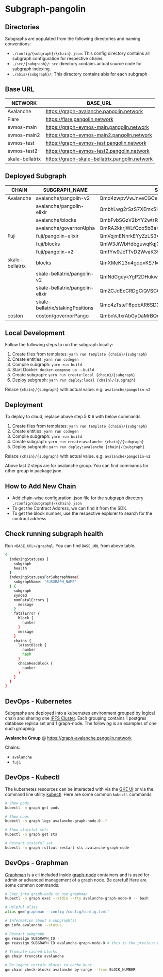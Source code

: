 # Subgraph-pangolin

## Directories

Subgraphs are populated from the following directories and naming conventions:

- `./config/{subgraph}/{chain}.json`: This config directory contains all subgraph configuration for respective chains.
- `./src/{subgraph}/`: `src` directory contains actual source code for subgraph indexing.
- `./abis/{subgraph}/`: This directory contains abis for each subgraph

## Base URL

| NETWORK         | BASE_URL                                       |
| --------------- | ---------------------------------------------- |
| Avalanche       | https://graph-avalanche.pangolin.network       |
| Flare           | https://flare.pangolin.network                 |
| evmos-main      | https://graph-evmos-main.pangolin.network      |
| evmos-main2     | https://graph-evmos-main2.pangolin.network     |
| evmos-test      | https://graph-evmos-test.pangolin.network      |
| evmos-test2     | https://graph-evmos-test2.pangolin.network     |
| skale-bellatrix | https://graph-skale-bellatrix.pangolin.network |

## Deployed Subgraph

| CHAIN           | SUBGRAPH_NAME                    | SUBGRAPH_ID                                    |
| --------------- | -------------------------------- | ---------------------------------------------- |
| Avalanche       | avalanche/pangolin-v2            | Qmd4zwpvVwJnveCGCeryhNyHzuvZ4TdUbMgDbc8VTv8fj9 |
|                 | avalanche/pangolin-elixir        | QmbhLwg2rSzS7XEmx5HDFCmesPg3p4Not1VR9biiWprBan |
|                 | avalanche/blocks                 | QmbFvbSGzV2bYY2wtrRtXMebshcMfMaJM8y5outPbPdUtr |
|                 | avalanche/governorAlpha          | QmRA2kkrjWLfQco5bBaKJvNkfzkB6q1BJFDnWUaFR4bq5P |
| Fuji            | fuji/pangolin-elixir             | QmVqjmENnrkEYyZzLS34v1uTfEyM1Emkxvd68V7qVcgdon |
|                 | fuji/blocks                      | QmW3JiWbHdbguwqKqjGX48hrokWd45dihSvLwa9juo8EpX |
|                 | fuji/pangolin-v2                 | QmfYw9JcTTvD2WveK39sTR7iiocmS9cmtBPGavRcFn3oWR |
| skale-bellatrix | blocks                           | QmXMeK13n4gqqvKS7Mi1RiU8rm92LWjLwcFkqJMNKMifXx |
|                 | skale-bellatrix/pangolin-v2      | QmNdGgeykYgP2DHukwdC2j3Eqh5PKpZ7MTTXEVnmDiegWy |
|                 | skale-bellatrix/pangolin-elixir  | QmZCJdEcCRDgCiQVSCCCTGr8MGAnms1889Zq1Br2eEmvi5 |
|                 | skale-bellatrix/stakingPositions | Qmc4zTsteT6pobAR6SD3qajJiPXz5SDiPm9wWRcJk2J7ua |
| coston          | coston/governorPango             | QmboVJtxrAbGyDaMrBQqLNxAhYrHG9Z96BV8T4arY8FTSt |

## Local Development

Follow the following steps to run the subgraph locally:

1. Create files from templates: `yarn run template {chain}/{subgraph}`
2. Create entities: `yarn run codegen`
3. Compile subgraph: `yarn run build`
4. Start Docker: `docker-compose up --build`
5. Create subgraph: `yarn run create:local {chain}/{subgraph}`
6. Deploy subgraph: `yarn run deploy:local {chain}/{subgraph}`

Relace `{chain}/{subgraph}` with actual value. e.g. `avalanche/pangolin-v2`

## Deployment

To deploy to cloud, replace above step 5 & 6 with below commands.

1. Create files from templates: `yarn run template {chain}/{subgraph}`
2. Create entities: `yarn run codegen`
3. Compile subgraph: `yarn run build`
4. Create subgraph: `yarn run create:avalanche {chain}/{subgraph}`
5. Deploy subgraph: `yarn run deploy:avalanche {chain}/{subgraph}`

Relace `{chain}/{subgraph}` with actual value. e.g. `avalanche/pangolin-v2`

Above last 2 steps are for avalanche group. You can find commands for other group in package.json.

## How to Add New Chain

- Add chain-wise configuration .json file for the subgraph directory `./config/{subgraph}/{chain}.json`
- To get the Contract Address, we can find it from the SDK.
- To get the block number, use the respective explorer to search for the contract address.

## Check running subgraph health

Run `<BASE_URL>/graphql`. You can find `BASE_URL` from above table.

```bash
{
  indexingStatuses {
    subgraph
    health
  }
  indexingStatusesForSubgraphName(
    subgraphName: "SUBGRAPH_NAME"
  ) {
    subgraph
    synced
    nonFatalErrors {
      message
    }
    fatalError {
      block {
        number
      }
      message
    }
    chains {
      latestBlock {
        number
        hash
      }
      chainHeadBlock {
        number
      }
    }
  }
}
```

## DevOps - Kubernetes

Subgraphs are deployed into a kubernetes environment grouped by logical chain and sharing one
[IPFS Cluster](https://ipfscluster.io). Each grouping contains 1 postgres database replica set and 1 graph-node.
The following is an examples of one such grouping:

**Avalanche Group** @ https://graph-avalanche.pangolin.network

Chains:

- `avalanche`
- `fuji`

## DevOps - Kubectl

The kubernetes resources can be interacted with via the [GKE UI](https://console.cloud.google.com/kubernetes/workload/overview?project=pango-prod)
or via the command line utility [kubectl](https://kubernetes.io/docs/reference/kubectl). Here are some common `kubectl` commands:

```bash
# Show pods
kubectl -n graph get pods

# Show Logs
kubectl -n graph logs avalanche-graph-node-0 -f

# Show stateful sets
kubectl -n graph get sts

# Restart stateful set
kubectl -n graph rollout restart sts avalanche-graph-node
```

## DevOps - Graphman

[Graphman](https://github.com/graphprotocol/graph-node/blob/master/docs/graphman.md) is a cli included inside
[graph-node](https://github.com/graphprotocol/graph-node) containers and is used for admin or advanced management of a
graph node. Be careful! Here are some common commands:

```bash
# Exec into graph-node to use graphman
kubectl -n graph exec --stdin --tty avalanche-graph-node-0 -- bash

# Helpful alias
alias gm='graphman --config /config/config.toml'

# Information about a subgraph(s)
gm info avalanche --status

# Restart subgraph
gm reassign SUBGRAPH_ID -
gm reassign SUBGRAPH_ID avalanche-graph-node-0 # this is the previous node_id before it was reassigned to '-'

# Truncate cached blocks
gm chain truncate avalanche

# Re-ingest certain blocks to cache bust
gm chain check-blocks avalanche by-range --from BLOCK_NUMBER
```
